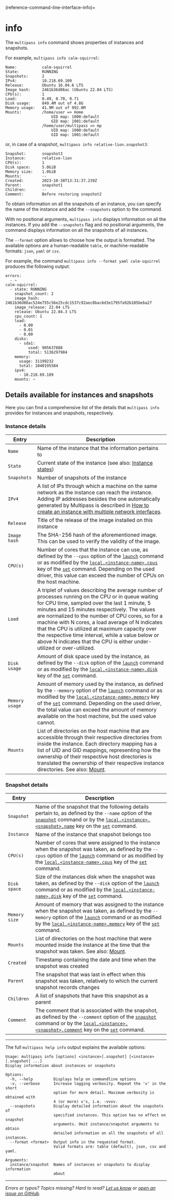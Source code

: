 (reference-command-line-interface-info)=
# info

The `multipass info` command shows properties of instances and snapshots. 

For example, `multipass info calm-squirrel`:

```{code-block} text
Name:           calm-squirrel
State:          RUNNING
Snapshots:      2
IPv4:           10.218.69.109
Release:        Ubuntu 16.04.6 LTS
Image hash:     2461b36d86ac (Ubuntu 22.04 LTS)
CPU(s):         1
Load:           0.49, 0.70, 0.71
Disk usage:     849.4M out of 4.8G
Memory usage:   41.9M out of 992.0M
Mounts:         /home/user => Home
                    UID map: 1000:default
                    GID map: 1001:default
                /home/user/multipass => mp
                    UID map: 1000:default
                    GID map: 1001:default
```

or, in case of a snapshot, `multipass info relative-lion.snapshot3`:

```{code-block} text
Snapshot:       snapshot3
Instance:       relative-lion
CPU(s):         1
Disk space:     5.0GiB
Memory size:    1.0GiB
Mounts:         --
Created:        2023-10-30T13:31:37.239Z
Parent:         snapshot1
Children:       --
Comment:        Before restoring snapshot2
```

To obtain information on all the snapshots of an instance, you can specify the name of the instance and add the `--snapshots` option to the command. 

With no positional arguments, `multipass info` displays information on all the instances. If you add the `--snapshots` flag and no positional arguments, the command displays information on all the snapshots of all instances.

The `--format` option allows to choose how the output is formatted. The available options are a human-readable `table`, or machine-readable formats: `json`, `yaml` or `csv`. 

For example, the command `multipass info --format yaml calm-squirrel` produces the following output:

```{code-block} text
errors:
  - ~
calm-squirrel:
  - state: RUNNING
    snapshot_count: 2
    image_hash: 2461b36d86ac524e755c56e25cdc1537c92aec8bac6d3e1795fa92b105beba2f
    image_release: 22.04 LTS
    release: Ubuntu 22.04.3 LTS
    cpu_count: 1
    load:
      - 0.00
      - 0.01
      - 0.00
    disks:
      - sda1:
          used: 905637888
          total: 5136297984
    memory:
      usage: 31199232
      total: 1040195584
    ipv4:
      - 10.218.69.109
    mounts: ~
```

## Details available for instances and snapshots

Here you can find a comprehensive list of the details that `multipass info` provides for instances and snapshots, respectively.

### Instance details

|Entry      | Description |
| ----------- | ----------- |
|  `Name`  |  Name of the instance that the information pertains to  |
|  `State`   |  Current state of the instance (see also: [Instance states](/reference/instance-states))  |
| `Snapshots` | Number of snapshots of the instance |
| `IPv4` | A list of IPs through which a machine on the same network as the instance can reach the instance. Adding IP addresses besides the one automatically generated by Multipass is described in [How to create an instance with multiple network interfaces](/t/27188#create-an-instance-with-multiple-network-interfaces). |
| `Release` | Title of the release of the image installed on this instance |
| `Image hash` | The SHA-256 hash of the aforementioned image. This can be used to verify the validity of the image. |
| `CPU(s)` | Number of cores that the instance can use, as defined by the `--cpus` option of the [`launch`](/reference/command-line-interface/launch) command or as modified by the [`local.<instance-name>.cpus`](/reference/settings/local-instance-name-cpus) key of the [`set`](/reference/command-line-interface/set) command. Depending on the used driver, this value can exceed the number of CPUs on the host machine. |
| `Load` | A triplet of values describing the average number of processes running on the CPU or in queue waiting for CPU time, sampled over the last 1 minute, 5 minutes and 15 minutes respectively. The values are normalized to the number of CPU cores, so for a machine with N cores, a load average of N indicates that the CPU is utilized at maximum capacity over the respective time interval, while a value below or above N indicates that the CPU is either under-utilized or over-utilized. |
| `Disk usage` | Amount of disk space used by the instance, as defined by the `--disk` option of the [`launch`](/reference/command-line-interface/launch) command or as modified by the [`local.<instance-name>.disk`](/reference/settings/local-instance-name-disk) key of the [`set`](/reference/command-line-interface/set) command. |
| `Memory usage` | Amount of memory used by the instance, as defined by the `--memory` option of the [`launch`](/reference/command-line-interface/launch) command or as modified by the [`local.<instance-name>.memory`](/reference/settings/local-instance-name-memory) key of the [`set`](/reference/command-line-interface/set) command. Depending on the used driver, the total value can exceed the amount of memory available on the host machine, but the used value cannot. |
| `Mounts` | List of directories on the host machine that are accessible through their respective directories from inside the instance. Each directory mapping has a list of UID and GID mappings, representing how the ownership of their respective host directories is translated the ownership of their respective instance directories. See also: [Mount](/explanation/mount). |

### Snapshot details

|Entry      | Description |
| ----------- | ----------- |
| `Snapshot` | Name of the snapshot that the following details pertain to, as defined by the `--name` option of the [`snapshot`](/reference/command-line-interface/snapshot) command or by the [`local.<instance>.<snapshot>.name`](/reference/settings/local-instance-name-snapshot-name-name) key on the [`set`](/reference/command-line-interface/set) command. |
| `Instance` | Name of the instance that snapshot belongs too |
| `CPU(s)` | Number of cores that were assigned to the instance when the snapshot was taken, as defined by the `--cpus` option of the [`launch`](/reference/command-line-interface/launch) command or as modified by the [`local.<instance-name>.cpus`](/reference/settings/local-instance-name-cpus) key of the [`set`](/reference/command-line-interface/set) command. |
| `Disk space` | Size of the instances disk when the snapshot was taken, as defined by the `--disk` option of the [`launch`](/reference/command-line-interface/launch) command or as modified by the [`local.<instance-name>.disk`](/reference/settings/local-instance-name-disk) key of the [`set`](/reference/command-line-interface/set) command. |
| `Memory size` | Amount of memory that was assigned to the instance when the snapshot was taken, as defined by the `--memory` option of the [`launch`](/reference/command-line-interface/launch) command or as modified by the [`local.<instance-name>.memory`](/reference/settings/local-instance-name-memory) key of the [`set`](/reference/command-line-interface/set) command. |
| `Mounts` | List of directories on the host machine that were mounted inside the instance at the time that the snapshot was taken. See also: [Mount](/explanation/mount). |
| `Created` | Timestamp containing the date and time when the snapshot was created |
| `Parent` | The snapshot that was last in effect when this snapshot was taken, relatively to which the current snapshot records changes |
| `Children` | A list of snapshots that have this snapshot as a parent |
| `Comment` | The comment that is associated with the snapshot, as defined by the `--comment` option of the [`snapshot`](/reference/command-line-interface/snapshot) command or by the [`local.<instance>.<snapshot>.comment`](/reference/settings/local-instance-name-snapshot-name-comment) key on the [`set`](/reference/command-line-interface/set) command. |

---

The full `multipass help info` output explains the available options:
```{code-block} text
Usage: multipass info [options] <instance>[.snapshot] [<instance>[.snapshot] ...]
Display information about instances or snapshots

Options:
  -h, --help         Displays help on commandline options
  -v, --verbose      Increase logging verbosity. Repeat the 'v' in the short
                     option for more detail. Maximum verbosity is obtained with
                     4 (or more) v's, i.e. -vvvv.
  --snapshots        Display detailed information about the snapshots of
                     specified instances. This option has no effect on snapshot
                     arguments. Omit instance/snapshot arguments to obtain
                     detailed information on all the snapshots of all instances.
  --format <format>  Output info in the requested format.
                     Valid formats are: table (default), json, csv and yaml.

Arguments:
  instance/snapshot  Names of instances or snapshots to display information
                     about
```

---

*Errors or typos? Topics missing? Hard to read? <a href="https://docs.google.com/forms/d/e/1FAIpQLSd0XZDU9sbOCiljceh3rO_rkp6vazy2ZsIWgx4gsvl_Sec4Ig/viewform?usp=pp_url&entry.317501128=https://multipass.run/docs/info-command" target="_blank">Let us know</a> or <a href="https://github.com/canonical/multipass/issues/new/choose" target="_blank">open an issue on GitHub</a>.*

